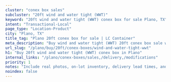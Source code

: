 ```yaml
---
cluster: "conex box sales"
subcluster: "20ft wind and water tight (WWT)"
keyword: "20ft wind and water tight (WWT) conex box for sale Plano, TX"
intent: "Transactional-Local"
page_type: "Location-Product"
city: "Plano, TX"
title_tag: "Plano 20ft conex box for sale | LC Container"
meta_description: "Buy wind and water tight (WWT) 20ft conex box sale with local delivery in Plano, TX. LC Container — local Since 2003. Request a fast quote today."
url_slug: "/plano/buy/20ft/conex-boxes/wind-and-water-tight-wwt"
h1: "Buy 20ft wind and water tight (WWT) conex box in Plano"
internal_links: "/plano/conex-boxes/sales,/delivery,/modifications"
priority: 1
notes: "Include real photos, on-lot inventory, delivery lead times, and financing info."
noindex: false
---
```


<!-- TODO: Add unique city/inventory copy, images, and internal links here. -->
